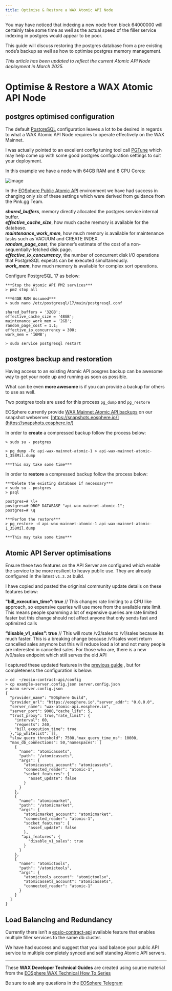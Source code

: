 ```yaml
---
title: Optimise & Restore a WAX Atomic API Node
---
```


You may have noticed that indexing a new node from block 64000000 will certainly take some time as well as the actual speed of the filler service indexing in postgres would appear to be poor.

This guide will discuss restoring the postgres database from a pre existing node’s backup as well as how to optimise postgres memory management.

_This article has been updated to reflect the current Atomic API Node deployment in March 2025._

# Optimise & Restore a WAX Atomic API Node

## **postgres optimised configuration**

The default  [PostgreSQL](https://www.postgresql.org/)  configuration leaves a lot to be desired in regards to what a WAX Atomic API Node requires to operate effectively on the WAX Mainnet.

I was actually pointed to an excellent config tuning tool call  [PGTune](https://pgtune.leopard.in.ua/)  which may help come up with some good postgres configuration settings to suit your deployment.

In this example we have a node with 64GB RAM and 8 CPU Cores:

![image](https://github.com/user-attachments/assets/3f5cc062-e60b-4318-8cdd-fea2bedab244)

In the  [EOSphere Public Atomic API](https://wax-atomic-api.eosphere.io/docs/)  environment we have had success in changing only six of these settings which were derived from guidance from the Pink.gg Team.

**_shared_buffers_**_,_ memory directly allocated the postgres service internal buffer.  
**_effective_cache_size_**, how much cache memory is available for the database.  
**_maintenance_work_mem_**, how much memory is available for maintenance tasks such as VACUUM and CREATE INDEX.  
**_random_page_cos_**_t_, the planner’s estimate of the cost of a non-sequentially-fetched disk page.  
**_effective_io_concurrency_**, the number of concurrent disk I/O operations that PostgreSQL expects can be executed simultaneously.  
**_work_mem_**, how much memory is available for complex sort operations.

Configure PostgreSQL 17 as below:

```
***Stop the Atomic API PM2 services***  
> pm2 stop all

***64GB RAM Assumed***
> sudo nano /etc/postgresql/17/main/postgresql.conf

shared_buffers = '32GB';  
effective_cache_size = '48GB';  
maintenance_work_mem = '2GB';  
random_page_cost = 1.1;  
effective_io_concurrency = 300;  
work_mem = '16MB';

> sudo service postgresql restart
```
## postgres backup and restoration

Having access to an existing Atomic API posgres backup can be awesome way to get your node up and running as soon as possible.

What can be even  **more awesome**  is if you can provide a backup for others to use as well.

Two postgres tools are used for this process  `pg_dump`  and  `pg_restore`

EOSphere currently provide  [WAX Mainnet Atomic API backups](https://store1.eosphere.io/wax/atomic/backups/)  on our snapshot webserver.  [https://snapshots.eosphere.io/](https://snapshots.eosphere.io/)

In order to  **create**  a compressed backup follow the process below:

```
> sudo su - postgres

> pg_dump -Fc api-wax-mainnet-atomic-1 > api-wax-mainnet-atomic-1_358Mil.dump

***This may take some time***
```

In order to  **restore**  a compressed backup follow the process below:

```
***Delete the existing database if necessary***
> sudo su - postgres
> psql

postgres=# \l+
postgres=# DROP DATABASE "api-wax-mainnet-atomic-1";
postgres=# \q

***Perfom the restore***
> pg_restore -d api-wax-mainnet-atomic-1 api-wax-mainnet-atomic-1_358Mil.dump

***This may take some time***
```

## Atomic API Server optimisations

Ensure these two features on the API Server are configured which enable the service to be more resilient to heavy public use. They are already configured in the latest ```v1.3.24``` build.

I have copied and pasted the origninal community update details on these features below:

**"bill_execution_time”: true**  // This changes rate limiting to a CPU like approach, so expensive queries will use more from the available rate limit. This means people spamming a lot of expensive queries are rate limited faster but this change should not affect anyone that only sends fast and optimized calls

**“disable_v1_sales”: true**  // This will route /v2/sales to /v1/sales because its much faster. This is a breaking change because /v1/sales wont return cancelled sales anymore but this will reduce load a lot and not many people are interested in cancelled sales. For those who are, there is a new /v0/sales endpoint which still serves the old API

I captured these updated features in the  [previous guide](https://docs.wax.io/operate/wax-infrastructure/atomic-api-guide)  , but for completeness the configuration is below:

```
> cd  ~/eosio-contract-api/config
> cp example-server.config.json server.config.json
> nano server.config.json
{
  "provider_name": "EOSphere Guild",
  "provider_url": "https://eosphere.io","server_addr": "0.0.0.0",
  "server_name": "wax-atomic-api.eosphere.io",
  "server_port": 9000,"cache_life": 5,
  "trust_proxy": true,"rate_limit": {
    "interval": 60,
    "requests": 240,
    "bill_execution_time": true
  },"ip_whitelist": [],
  "slow_query_threshold": 7500,"max_query_time_ms": 10000,
  "max_db_connections": 50,"namespaces": [
    {
      "name": "atomicassets",
      "path": "/atomicassets",
      "args": {
        "atomicassets_account": "atomicassets",
        "connected_reader": "atomic-1",
        "socket_features": {
          "asset_update": false
        }
      }
    },
    {
      "name": "atomicmarket",
      "path": "/atomicmarket",
      "args": {
        "atomicmarket_account": "atomicmarket",
        "connected_reader": "atomic-1",
        "socket_features": {
          "asset_update": false
        },
       "api_features": {
          "disable_v1_sales": true
        }
      }
    },
    {
      "name": "atomictools",
      "path": "/atomictools",
      "args": {
        "atomictools_account": "atomictoolsx",
        "atomicassets_account": "atomicassets",
        "connected_reader": "atomic-1"
      }
    }
  ]
}
```

## Load Balancing and Redundancy

Currently there isn’t a [eosio-contract-api](https://github.com/pinknetworkx/eosio-contract-api) available feature that enables multiple filler services to the same db cluster.

We have had success and suggest that you load balance your public API service to multiple completely synced and self standing Atomic API servers.

---

These **WAX Developer Technical Guides** are created using source material from the [EOSphere WAX Technical How To Series](https://medium.com/eosphere/wax-technical-how-to/home)

Be sure to ask any questions in the  [EOSphere Telegram](https://t.me/eosphere_io)
